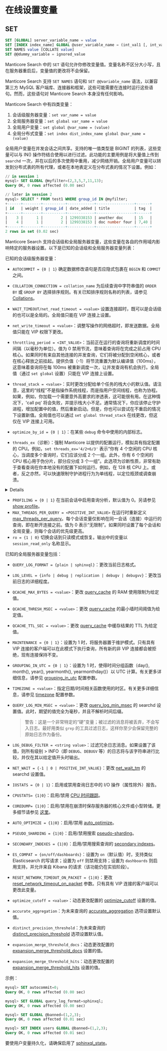 # 在线设置变量

## SET
```sql
SET [GLOBAL] server_variable_name = value
SET [INDEX index_name] GLOBAL @user_variable_name = (int_val1 [, int_val2, ...])
SET NAMES value [COLLATE value]
SET @@dummy_variable = ignored_value
```

Manticore Search 中的 `SET` 语句允许你修改变量值。变量名称不区分大小写，且在服务器重启后，变量值的更改将不会保留。

Manticore Search 支持 `SET NAMES` 语句和 `SET @@variable_name` 语法，以兼容第三方 MySQL 客户端库、连接器和框架，这些可能需要在连接时运行这些语句。然而，这些语句对 Manticore Search 本身没有任何影响。

Manticore Search 中有四类变量：

1. 会话级服务器变量：`set var_name = value`
2. 全局服务器变量：`set global var_name = value`
3. 全局用户变量：`set global @var_name = (value)`
4. 全局分布式变量：`set index dist_index_name global @var_name = (value)`

全局用户变量在并发会话之间共享。支持的唯一值类型是 BIGINT 的列表，这些变量可以与 IN() 操作符结合使用以进行过滤。此功能的主要用例是将大量值上传到 `searchd` 一次，并在以后的多次使用中重用，减少网络开销。全局用户变量可以转发到分布式表的所有代理，或者在本地表定义在分布式表的情况下设置。例如：

```sql
// in session 1
mysql> SET GLOBAL @myfilter=(2,3,5,7,11,13);
Query OK, 0 rows affected (0.00 sec)

// later in session 2
mysql> SELECT * FROM test1 WHERE group_id IN @myfilter;
+------+--------+----------+------------+-----------------+------+
| id   | weight | group_id | date_added | title           | tag  |
+------+--------+----------+------------+-----------------+------+
|    3 |      1 |        2 | 1299338153 | another doc     | 15   |
|    4 |      1 |        2 | 1299338153 | doc number four | 7,40 |
+------+--------+----------+------------+-----------------+------+
2 rows in set (0.02 sec)
```

Manticore Search 支持会话级和全局服务器变量，这些变量在各自的作用域内影响特定的服务器设置。以下是已知的会话级和全局服务器变量列表：

已知的会话级服务器变量：

- `AUTOCOMMIT = {0 | 1}` 确定数据修改语句是否应隐式包裹在 `BEGIN` 和 `COMMIT` 之间。

- `COLLATION_CONNECTION = collation_name` 为后续查询中字符串值的 `ORDER BY` 或 `GROUP BY` 选择排序规则。有关已知排序规则名称的列表，请参见 [Collations](../Searching/Collations.md)。

- `WAIT_TIMEOUT/net_read_timeout = <value>` 设置连接超时，既可以是会话级的也可以是全局的。全局值只能在 VIP 连接上设置。

- `net_write_timeout = <value>`：调整写操作的网络超时，即发送数据。全局值只能在 VIP 权限下更改。

- `throttling_period = <INT_VALUE>`：当前正在运行的查询将重新调度的时间间隔（以毫秒为单位）。值为 0 禁用节流，意味着查询将在完成之前占用 CPU 核心。如果同时有来自其他连接的并发查询，它们将被分配到空闲核心，或者在核心释放之前挂起。提供负值（-1）将节流重置为默认编译值（100ms），这意味着查询将在每 100ms 被重新调度一次，让并发查询有机会执行。全局值（通过 `set global` 设置）只能在 VIP 连接上设置。

- `thread_stack = <value>`：实时更改分配给单个任务的栈大小的默认值。请注意，这里的“线程”不是指操作系统线程，而是指用户空间线程，也称为协程。如果，例如，你加载一个需要意外高要求的渗透表，这可能很有用。在这种情况下，'call pq' 将会失败，并提示栈大小不足。通常情况下，你应该停止守护进程，增加配置中的值，然后重新启动。但是，你也可以尝试在不重启的情况下设置新值。全局值也可以通过 `set global thread_stack` 在线更改，但这仅在 VIP 连接上可用。

- `optimize_by_id = {0 | 1}`：在某些 `debug` 命令中使用的内部标志。

- `threads_ex`（诊断）：强制 Manticore 以提供的配置运行，模拟具有指定配置的 CPU。例如，`set threads_ex='4/2+6/3'` 表示“你有 4 个空闲的 CPU 核心，当调度多个查询时，它们应该分成 2 个一组。此外，你有 6 个空闲的 CPU 核心用于伪分片，部分应分成 3 个一组”。此选项为诊断性质，非常有助于查看查询在你本地没有的配置下如何运行。例如，在 128 核 CPU 上。或者，反之亦然，可以快速限制守护进程行为为单线程，以定位瓶颈或调查崩溃。

<details>

  默认情况下，Manticore 启动一个线程池，其计算的 CPU 核心数量。所有典型任务会分配到这个线程池中，以确保最大化 CPU 利用率。例如，当实时表具有多个磁盘块时，搜索将在 CPU 核心之间并行化。同样，对于单个索引的单个全文搜索，守护进程将尝试使用称为“伪分片”的技术优化搜索执行。这两个特性都高度依赖于 CPU 核心的总数量和可立即使用的空闲核心数量。

  这种方法增强了性能，但可能使事件调查变得更加困难。例如，执行 `COUNT(*)` 的查询可能返回一个近似结果（例如，大于 100 个匹配），而随后执行同一查询可能会返回一个确切结果（例如，正好 120 个匹配）。这种变化取决于可用核心，但由于这一因素不可预测，通常会导致不可重现的结果。尽管这种情况通常可以接受，但有时也会成为问题。`threads_ex` 选项指定了所需的 CPU 核心配置，使查询在此配置下可重现。

  `threads_ex` 设置基本任务和伪分片的 CPU 模板，因为伪分片可以是标准并行化过程的一部分。例如，如果有多个磁盘块，它们将被并行查询，但每个块可能会进一步通过伪分片进行并行化。因此，要有效管理这种情况，你需要为每种任务类型准备几个模板。

  模板是一个字符串，类似于 `10/3`，其中 10 代表并发，3 代表批量大小。如果并发为 0，将使用默认并发。如果批量大小为 0，将使用默认的简单模板。任何零值都可以省略或用 `*` 替换。默认（简单）模板可以描述为 `''`，还可以表示为 `*/*`、`0/0`、`0/`、`*/`、`/0`、`*` 等。这意味着守护进程使用所有可用的 CPU 核心而没有特殊的批量限制。

  一个具有 20 个线程的简单模板可以表示为 `20/*`、`20/0`、`20/`，或者仅仅是 `20`。具有批量大小为 2 的轮询模板是 `*/2`、`0/2`，或简单地 `/2`。一个具有 20 个线程和批量大小为 3 的轮询调度器是 `20/3`。

  `threads_ex` 是一个用于基本任务和伪分片的模板，用 `+` 分隔，如：

  - `30+3` - 一个 30 个线程的简单基础 + 一个 3 个线程的简单伪分片
  - `+/2` - 一个简单基础 + 使用默认线程和批量大小为 2 的轮询伪分片
  - `10` - 一个 10 个线程的简单基础 + 默认简单伪分片
  - `/1+10` - 一个轮询基础，使用默认线程和批量大小为 1 + 一个 10 个线程的简单伪分片
  - `4/2+2/1` - 一个 4 个线程的轮询基础和批量大小为 2 + 一个 2 个线程和批量大小为 1 的轮询伪分片
  - `1+1` - 最确定的情况。恰好 1 个线程 + 1 个伪分片

该选项可以通过环境变量 `MANTICORE_THREADS_EX` 从外部全局设置，如：

```bash
export MANTICORE_THREADS_EX=8
export MANTICORE_THREADS_EX='16+8/2'
```

或者，通过 MySQL CLI，如：
```sql
SET threads_ex='16';
SET GLOBAL threads_ex='/2';
```

或者，作为查询参数，如：
```sql
SELECT ... OPTION threads_ex='1+1';
```

`threads_ex` 配置遵循一个层次结构：首先是环境变量，然后是全局变量，最后是查询选项，允许特定设置覆盖一般设置。

</details>

* `PROFILING = {0 | 1}`  在当前会话中启用查询分析，默认值为 0。另请参见 [show profile](../Node_info_and_management/Profiling/Query_profile.md)。
* `MAX_THREADS_PER_QUERY = <POSITIVE_INT_VALUE>` 在运行时重新定义 [max_threads_per_query](../Server_settings/Searchd.md#max_threads_per_query)。每个会话变量仅影响在同一会话（连接）中运行的查询，即在断开连接之前。值为 0 表示“无限制”。如果同时设置了每个会话和全局变量，则每个会话的优先级更高。
* `ro = {1 | 0}` 切换会话到只读模式或恢复。输出中的变量以 `session_read_only` 名称显示。

已知的全局服务器变量包括：

- `QUERY_LOG_FORMAT = {plain | sphinxql}`：更改当前日志格式。

- `LOG_LEVEL = {info | debug | replication | debugv | debugvv}`：更改当前日志的详细程度。

- `QCACHE_MAX_BYTES = <value>`：更改 [query_cache](../Searching/Query_cache.md) 的 RAM 使用限制为给定值。

- `QCACHE_THRESH_MSEC = <value>`：更改 [query_cache](../Searching/Query_cache.md) 的最小墙时间阈值为给定值。

- `QCACHE_TTL_SEC = <value>`：更改 [query_cache](../Searching/Query_cache.md) 中缓存结果的 TTL 为给定值。

- `MAINTENANCE = {0 | 1}`：设置为 1 时，将服务器置于维护模式。只有具有 VIP 连接的客户端可以在此模式下执行查询，所有新的非 VIP 连接都会被拒绝，现有连接保持不变。

- `GROUPING_IN_UTC = {0 | 1}`：设置为 1 时，使得时间分组函数（day(), month(), year(), yearmonth(), yearmonthday()）以 UTC 计算。有关更多详细信息，请参见 [grouping_in_utc](../Server_settings/Searchd.md) 配置参数。

- `TIMEZONE = <value>`：指定日期/时间相关函数使用的时区。有关更多详细信息，请参见 [timezone](../Server_settings/Searchd.md) 配置参数。

- `QUERY_LOG_MIN_MSEC = <value>`：更改 [query_log_min_msec](../Server_settings/Searchd.md#query_log_min_msec) 的 searchd 设置值。此时，期望的值完全为毫秒，并且不解析时间后缀。

  > 警告：这是一个非常特定的“硬”变量；被过滤的消息将被丢弃，不会写入日志。最好用类似 `grep` 的工具过滤日志，这样你至少会保留完整的原始日志作为备份。

- `LOG_DEBUG_FILTER = <string value>`：过滤冗余日志消息。如果设置了该值，则所有级别 > INFO（即 `DEBUG`、`DEBUGV` 等）的日志将与该字符串进行比较，并仅在其以给定值开头时输出。

- `NET_WAIT = {-1 | 0 | POSITIVE_INT_VALUE}`：更改 [net_wait_tm](../Server_settings/Searchd.md#net_wait_tm) 的 searchd 设置值。

- `IOSTATS = {0 | 1}`：启用或禁用查询日志中的 I/O 操作（属性除外）报告。

- `CPUSTATS= {1|0}`：启用/禁用 [CPU 时间跟踪](../Starting_the_server/Manually.md#searchd-command-line-options)。

- `COREDUMP= {1|0}`：启用/禁用在崩溃时保存服务器的核心文件或小型转储。更多细节请参见 [这里](../Starting_the_server/Manually.md#searchd-command-line-options)。

- `AUTO_OPTIMIZE = {1|0}`：启用/禁用 [auto_optimize](../Server_settings/Searchd.md#auto_optimize)。

- `PSEUDO_SHARDING = {1|0}`：启用/禁用搜索 [pseudo-sharding](../Server_settings/Searchd.md#pseudo_sharding)。

- `SECONDARY_INDEXES = {1|0}`：启用/禁用搜索查询的 [secondary indexes](../Server_settings/Searchd.md#secondary_indexes)。

- `ES_COMPAT = {on/off/dashboards}`：设置为 `on`（默认值）时，支持类似 Elasticsearch 的写请求；设置为 `off` 则禁用支持；设置为 `dashboards` 则启用支持，并允许来自 Kibana 的请求（该功能仍在实验阶段）。

- `RESET_NETWORK_TIMEOUT_ON_PACKET = {1|0}`：更改 [reset_network_timeout_on_packet](../Server_settings/Searchd.md#reset_network_timeout_on_packet) 参数。只有具有 VIP 连接的客户端可以更改此变量。

- `optimize_cutoff = <value>`：动态更改配置的 [optimize_cutoff](../Server_settings/Searchd.md#optimize_cutoff) 设置的值。

- `accurate_aggregation`：为未来查询的 [accurate_aggregation](../Searching/Options.md#accurate_aggregation) 选项设置默认值。

- `distinct_precision_threshold`：为未来查询的 [distinct_precision_threshold](../Searching/Options.md#distinct_precision_threshold) 选项设置默认值。

- `expansion_merge_threshold_docs`：动态更改配置的 [expansion_merge_threshold_docs](Server_settings/Searchd.md#expansion_merge_threshold_docs) 设置的值。

- `expansion_merge_threshold_hits`：动态更改配置的 [expansion_merge_threshold_hits](Server_settings/Searchd.md#expansion_merge_threshold_hits) 设置的值。

示例：

```sql
mysql> SET autocommit=0;
Query OK, 0 rows affected (0.00 sec)

mysql> SET GLOBAL query_log_format=sphinxql;
Query OK, 0 rows affected (0.00 sec)

mysql> SET GLOBAL @banned=(1,2,3);
Query OK, 0 rows affected (0.01 sec)

mysql> SET INDEX users GLOBAL @banned=(1,2,3);
Query OK, 0 rows affected (0.01 sec)
```

要使用户变量持久化，请确保启用了 [sphinxql_state](../Server_settings/Searchd.md#sphinxql_state)。
<!-- proofread -->
